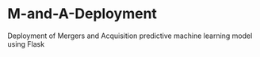 # M-and-A-Deployment
Deployment of Mergers and Acquisition predictive machine learning model using Flask
